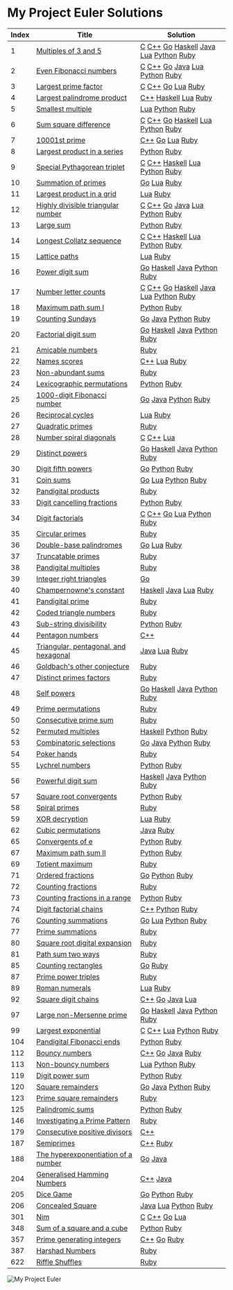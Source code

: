 My Project Euler Solutions
========

|Index|Title|Solution|
| ----- | -------- | -------- |
|1|[Multiples of 3 and 5](https://projecteuler.net/problem=1)|[C](/src/001.%20Multiples%20of%203%20and%205/001.c) [C++](/src/001.%20Multiples%20of%203%20and%205/001.cpp) [Go](/src/001.%20Multiples%20of%203%20and%205/001.go) [Haskell](/src/001.%20Multiples%20of%203%20and%205/001.hs) [Java](/src/001.%20Multiples%20of%203%20and%205/001.java) [Lua](/src/001.%20Multiples%20of%203%20and%205/001.lua) [Python](/src/001.%20Multiples%20of%203%20and%205/001.py) [Ruby](/src/001.%20Multiples%20of%203%20and%205/001.rb) |
|2|[Even Fibonacci numbers](https://projecteuler.net/problem=2)|[C](/src/002.%20Even%20Fibonacci%20numbers/002.c) [C++](/src/002.%20Even%20Fibonacci%20numbers/002.cpp) [Go](/src/002.%20Even%20Fibonacci%20numbers/002.go) [Java](/src/002.%20Even%20Fibonacci%20numbers/002.java) [Lua](/src/002.%20Even%20Fibonacci%20numbers/002.lua) [Python](/src/002.%20Even%20Fibonacci%20numbers/002.py) [Ruby](/src/002.%20Even%20Fibonacci%20numbers/002.rb) |
|3|[Largest prime factor](https://projecteuler.net/problem=3)|[C](/src/003.%20Largest%20prime%20factor/003.c) [C++](/src/003.%20Largest%20prime%20factor/003.cpp) [Go](/src/003.%20Largest%20prime%20factor/003.go) [Lua](/src/003.%20Largest%20prime%20factor/003.lua) [Ruby](/src/003.%20Largest%20prime%20factor/003.rb) |
|4|[Largest palindrome product](https://projecteuler.net/problem=4)|[C++](/src/004.%20Largest%20palindrome%20product/004.cpp) [Haskell](/src/004.%20Largest%20palindrome%20product/004.hs) [Lua](/src/004.%20Largest%20palindrome%20product/004.lua) [Ruby](/src/004.%20Largest%20palindrome%20product/004.rb) |
|5|[Smallest multiple](https://projecteuler.net/problem=5)|[Lua](/src/005.%20Smallest%20multiple/005.lua) [Python](/src/005.%20Smallest%20multiple/005.py) [Ruby](/src/005.%20Smallest%20multiple/005.rb) |
|6|[Sum square difference](https://projecteuler.net/problem=6)|[C](/src/006.%20Sum%20square%20difference/006.c) [C++](/src/006.%20Sum%20square%20difference/006.cpp) [Go](/src/006.%20Sum%20square%20difference/006.go) [Haskell](/src/006.%20Sum%20square%20difference/006.hs) [Lua](/src/006.%20Sum%20square%20difference/006.lua) [Python](/src/006.%20Sum%20square%20difference/006.py) [Ruby](/src/006.%20Sum%20square%20difference/006.rb) |
|7|[10001st prime](https://projecteuler.net/problem=7)|[C++](/src/007.%2010001st%20prime/007.cpp) [Go](/src/007.%2010001st%20prime/007.go) [Lua](/src/007.%2010001st%20prime/007.lua) [Ruby](/src/007.%2010001st%20prime/007.rb) |
|8|[Largest product in a series](https://projecteuler.net/problem=8)|[Python](/src/008.%20Largest%20product%20in%20a%20series/008.py) [Ruby](/src/008.%20Largest%20product%20in%20a%20series/008.rb) |
|9|[Special Pythagorean triplet](https://projecteuler.net/problem=9)|[C](/src/009.%20Special%20Pythagorean%20triplet/009.c) [C++](/src/009.%20Special%20Pythagorean%20triplet/009.cpp) [Haskell](/src/009.%20Special%20Pythagorean%20triplet/009.hs) [Lua](/src/009.%20Special%20Pythagorean%20triplet/009.lua) [Python](/src/009.%20Special%20Pythagorean%20triplet/009.py) [Ruby](/src/009.%20Special%20Pythagorean%20triplet/009.rb) |
|10|[Summation of primes](https://projecteuler.net/problem=10)|[Go](/src/010.%20Summation%20of%20primes/010.go) [Lua](/src/010.%20Summation%20of%20primes/010.lua) [Ruby](/src/010.%20Summation%20of%20primes/010.rb) |
|11|[Largest product in a grid](https://projecteuler.net/problem=11)|[Lua](/src/011.%20Largest%20product%20in%20a%20grid/011.lua) [Ruby](/src/011.%20Largest%20product%20in%20a%20grid/011.rb) |
|12|[Highly divisible triangular number](https://projecteuler.net/problem=12)|[C](/src/012.%20Highly%20divisible%20triangular%20number/012.c) [C++](/src/012.%20Highly%20divisible%20triangular%20number/012.cpp) [Go](/src/012.%20Highly%20divisible%20triangular%20number/012.go) [Java](/src/012.%20Highly%20divisible%20triangular%20number/012.java) [Lua](/src/012.%20Highly%20divisible%20triangular%20number/012.lua) [Python](/src/012.%20Highly%20divisible%20triangular%20number/012.py) [Ruby](/src/012.%20Highly%20divisible%20triangular%20number/012.rb) |
|13|[Large sum](https://projecteuler.net/problem=13)|[Python](/src/013.%20Large%20sum/013.py) [Ruby](/src/013.%20Large%20sum/013.rb) |
|14|[Longest Collatz sequence](https://projecteuler.net/problem=14)|[C](/src/014.%20Longest%20Collatz%20sequence/014.c) [C++](/src/014.%20Longest%20Collatz%20sequence/014.cpp) [Haskell](/src/014.%20Longest%20Collatz%20sequence/014.hs) [Lua](/src/014.%20Longest%20Collatz%20sequence/014.lua) [Python](/src/014.%20Longest%20Collatz%20sequence/014.py) [Ruby](/src/014.%20Longest%20Collatz%20sequence/014.rb) |
|15|[Lattice paths](https://projecteuler.net/problem=15)|[Lua](/src/015.%20Lattice%20paths/015.lua) [Ruby](/src/015.%20Lattice%20paths/015.rb) |
|16|[Power digit sum](https://projecteuler.net/problem=16)|[Go](/src/016.%20Power%20digit%20sum/016.go) [Haskell](/src/016.%20Power%20digit%20sum/016.hs) [Java](/src/016.%20Power%20digit%20sum/016.java) [Python](/src/016.%20Power%20digit%20sum/016.py) [Ruby](/src/016.%20Power%20digit%20sum/016.rb) |
|17|[Number letter counts](https://projecteuler.net/problem=17)|[C](/src/017.%20Number%20letter%20counts/017.c) [C++](/src/017.%20Number%20letter%20counts/017.cpp) [Go](/src/017.%20Number%20letter%20counts/017.go) [Haskell](/src/017.%20Number%20letter%20counts/017.hs) [Java](/src/017.%20Number%20letter%20counts/017.java) [Lua](/src/017.%20Number%20letter%20counts/017.lua) [Python](/src/017.%20Number%20letter%20counts/017.py) [Ruby](/src/017.%20Number%20letter%20counts/017.rb) |
|18|[Maximum path sum I](https://projecteuler.net/problem=18)|[Python](/src/018.%20Maximum%20path%20sum%20I/018.py) [Ruby](/src/018.%20Maximum%20path%20sum%20I/018.rb) |
|19|[Counting Sundays](https://projecteuler.net/problem=19)|[Go](/src/019.%20Counting%20Sundays/019.go) [Java](/src/019.%20Counting%20Sundays/019.java) [Python](/src/019.%20Counting%20Sundays/019.py) [Ruby](/src/019.%20Counting%20Sundays/019.rb) |
|20|[Factorial digit sum](https://projecteuler.net/problem=20)|[Go](/src/020.%20Factorial%20digit%20sum/020.go) [Haskell](/src/020.%20Factorial%20digit%20sum/020.hs) [Java](/src/020.%20Factorial%20digit%20sum/020.java) [Python](/src/020.%20Factorial%20digit%20sum/020.py) [Ruby](/src/020.%20Factorial%20digit%20sum/020.rb) |
|21|[Amicable numbers](https://projecteuler.net/problem=21)|[Ruby](/src/021.%20Amicable%20numbers/021.rb) |
|22|[Names scores](https://projecteuler.net/problem=22)|[C++](/src/022.%20Names%20scores/022.cpp) [Lua](/src/022.%20Names%20scores/022.lua) [Ruby](/src/022.%20Names%20scores/022.rb) |
|23|[Non-abundant sums](https://projecteuler.net/problem=23)|[Ruby](/src/023.%20Non-abundant%20sums/023.rb) |
|24|[Lexicographic permutations](https://projecteuler.net/problem=24)|[Python](/src/024.%20Lexicographic%20permutations/024.py) [Ruby](/src/024.%20Lexicographic%20permutations/024.rb) |
|25|[1000-digit Fibonacci number](https://projecteuler.net/problem=25)|[Go](/src/025.%201000-digit%20Fibonacci%20number/025.go) [Java](/src/025.%201000-digit%20Fibonacci%20number/025.java) [Python](/src/025.%201000-digit%20Fibonacci%20number/025.py) [Ruby](/src/025.%201000-digit%20Fibonacci%20number/025.rb) |
|26|[Reciprocal cycles](https://projecteuler.net/problem=26)|[Lua](/src/026.%20Reciprocal%20cycles/026.lua) [Ruby](/src/026.%20Reciprocal%20cycles/026.rb) |
|27|[Quadratic primes](https://projecteuler.net/problem=27)|[Ruby](/src/027.%20Quadratic%20primes/027.rb) |
|28|[Number spiral diagonals](https://projecteuler.net/problem=28)|[C](/src/028.%20Number%20spiral%20diagonals/028.c) [C++](/src/028.%20Number%20spiral%20diagonals/028.cpp) [Lua](/src/028.%20Number%20spiral%20diagonals/028.lua) |
|29|[Distinct powers](https://projecteuler.net/problem=29)|[Go](/src/029.%20Distinct%20powers/029.go) [Haskell](/src/029.%20Distinct%20powers/029.hs) [Java](/src/029.%20Distinct%20powers/029.java) [Python](/src/029.%20Distinct%20powers/029.py) [Ruby](/src/029.%20Distinct%20powers/029.rb) |
|30|[Digit fifth powers](https://projecteuler.net/problem=30)|[Go](/src/030.%20Digit%20fifth%20powers/030.go) [Python](/src/030.%20Digit%20fifth%20powers/030.py) [Ruby](/src/030.%20Digit%20fifth%20powers/030.rb) |
|31|[Coin sums](https://projecteuler.net/problem=31)|[Go](/src/031.%20Coin%20sums/031.go) [Lua](/src/031.%20Coin%20sums/031.lua) [Python](/src/031.%20Coin%20sums/031.py) [Ruby](/src/031.%20Coin%20sums/031.rb) |
|32|[Pandigital products](https://projecteuler.net/problem=32)|[Ruby](/src/032.%20Pandigital%20products/032.rb) |
|33|[Digit cancelling fractions](https://projecteuler.net/problem=33)|[Python](/src/033.%20Digit%20cancelling%20fractions/033.py) [Ruby](/src/033.%20Digit%20cancelling%20fractions/033.rb) |
|34|[Digit factorials](https://projecteuler.net/problem=34)|[C](/src/034.%20Digit%20factorials/034.c) [C++](/src/034.%20Digit%20factorials/034.cpp) [Go](/src/034.%20Digit%20factorials/034.go) [Lua](/src/034.%20Digit%20factorials/034.lua) [Python](/src/034.%20Digit%20factorials/034.py) [Ruby](/src/034.%20Digit%20factorials/034.rb) |
|35|[Circular primes](https://projecteuler.net/problem=35)|[Ruby](/src/035.%20Circular%20primes/035.rb) |
|36|[Double-base palindromes](https://projecteuler.net/problem=36)|[Go](/src/036.%20Double-base%20palindromes/036.go) [Lua](/src/036.%20Double-base%20palindromes/036.lua) [Ruby](/src/036.%20Double-base%20palindromes/036.rb) |
|37|[Truncatable primes](https://projecteuler.net/problem=37)|[Ruby](/src/037.%20Truncatable%20primes/037.rb) |
|38|[Pandigital multiples](https://projecteuler.net/problem=38)|[Ruby](/src/038.%20Pandigital%20multiples/038.rb) |
|39|[Integer right triangles](https://projecteuler.net/problem=39)|[Go](/src/039.%20Integer%20right%20triangles/039.go) |
|40|[Champernowne's constant](https://projecteuler.net/problem=40)|[Haskell](/src/040.%20Champernowne's%20constant/040.hs) [Java](/src/040.%20Champernowne's%20constant/040.java) [Lua](/src/040.%20Champernowne's%20constant/040.lua) [Ruby](/src/040.%20Champernowne's%20constant/040.rb) |
|41|[Pandigital prime](https://projecteuler.net/problem=41)|[Ruby](/src/041.%20Pandigital%20prime/041.rb) |
|42|[Coded triangle numbers](https://projecteuler.net/problem=42)|[Ruby](/src/042.%20Coded%20triangle%20numbers/042.rb) |
|43|[Sub-string divisibility](https://projecteuler.net/problem=43)|[Python](/src/043.%20Sub-string%20divisibility/043.py) [Ruby](/src/043.%20Sub-string%20divisibility/043.rb) |
|44|[Pentagon numbers](https://projecteuler.net/problem=44)|[C++](/src/044.%20Pentagon%20numbers/044.cpp) |
|45|[Triangular, pentagonal, and hexagonal](https://projecteuler.net/problem=45)|[Java](/src/045.%20Triangular,%20pentagonal,%20and%20hexagonal/045.java) [Lua](/src/045.%20Triangular,%20pentagonal,%20and%20hexagonal/045.lua) [Ruby](/src/045.%20Triangular,%20pentagonal,%20and%20hexagonal/045.rb) |
|46|[Goldbach's other conjecture](https://projecteuler.net/problem=46)|[Ruby](/src/046.%20Goldbach's%20other%20conjecture/046.rb) |
|47|[Distinct primes factors](https://projecteuler.net/problem=47)|[Ruby](/src/047.%20Distinct%20primes%20factors/047.rb) |
|48|[Self powers](https://projecteuler.net/problem=48)|[Go](/src/048.%20Self%20powers/048.go) [Haskell](/src/048.%20Self%20powers/048.hs) [Java](/src/048.%20Self%20powers/048.java) [Python](/src/048.%20Self%20powers/048.py) [Ruby](/src/048.%20Self%20powers/048.rb) |
|49|[Prime permutations](https://projecteuler.net/problem=49)|[Ruby](/src/049.%20Prime%20permutations/049.rb) |
|50|[Consecutive prime sum](https://projecteuler.net/problem=50)|[Ruby](/src/050.%20Consecutive%20prime%20sum/050.rb) |
|52|[Permuted multiples](https://projecteuler.net/problem=52)|[Haskell](/src/052.%20Permuted%20multiples/052.hs) [Python](/src/052.%20Permuted%20multiples/052.py) [Ruby](/src/052.%20Permuted%20multiples/052.rb) |
|53|[Combinatoric selections](https://projecteuler.net/problem=53)|[Go](/src/053.%20Combinatoric%20selections/053.go) [Java](/src/053.%20Combinatoric%20selections/053.java) [Python](/src/053.%20Combinatoric%20selections/053.py) [Ruby](/src/053.%20Combinatoric%20selections/053.rb) |
|54|[Poker hands](https://projecteuler.net/problem=54)|[Ruby](/src/054.%20Poker%20hands/054.rb) |
|55|[Lychrel numbers](https://projecteuler.net/problem=55)|[Python](/src/055.%20Lychrel%20numbers/055.py) [Ruby](/src/055.%20Lychrel%20numbers/055.rb) |
|56|[Powerful digit sum](https://projecteuler.net/problem=56)|[Haskell](/src/056.%20Powerful%20digit%20sum/056.hs) [Java](/src/056.%20Powerful%20digit%20sum/056.java) [Python](/src/056.%20Powerful%20digit%20sum/056.py) [Ruby](/src/056.%20Powerful%20digit%20sum/056.rb) |
|57|[Square root convergents](https://projecteuler.net/problem=57)|[Python](/src/057.%20Square%20root%20convergents/057.py) [Ruby](/src/057.%20Square%20root%20convergents/057.rb) |
|58|[Spiral primes](https://projecteuler.net/problem=58)|[Ruby](/src/058.%20Spiral%20primes/058.rb) |
|59|[XOR decryption](https://projecteuler.net/problem=59)|[Lua](/src/059.%20XOR%20decryption/059.lua) [Ruby](/src/059.%20XOR%20decryption/059.rb) |
|62|[Cubic permutations](https://projecteuler.net/problem=62)|[Java](/src/062.%20Cubic%20permutations/062.java) [Ruby](/src/062.%20Cubic%20permutations/062.rb) |
|65|[Convergents of e](https://projecteuler.net/problem=65)|[Python](/src/065.%20Convergents%20of%20e/065.py) [Ruby](/src/065.%20Convergents%20of%20e/065.rb) |
|67|[Maximum path sum II](https://projecteuler.net/problem=67)|[Python](/src/067.%20Maximum%20path%20sum%20II/067.py) [Ruby](/src/067.%20Maximum%20path%20sum%20II/067.rb) |
|69|[Totient maximum](https://projecteuler.net/problem=69)|[Ruby](/src/069.%20Totient%20maximum/069.rb) |
|71|[Ordered fractions](https://projecteuler.net/problem=71)|[Go](/src/071.%20Ordered%20fractions/071.go) [Python](/src/071.%20Ordered%20fractions/071.py) [Ruby](/src/071.%20Ordered%20fractions/071.rb) |
|72|[Counting fractions](https://projecteuler.net/problem=72)|[Ruby](/src/072.%20Counting%20fractions/072.rb) |
|73|[Counting fractions in a range](https://projecteuler.net/problem=73)|[Python](/src/073.%20Counting%20fractions%20in%20a%20range/073.py) [Ruby](/src/073.%20Counting%20fractions%20in%20a%20range/073.rb) |
|74|[Digit factorial chains](https://projecteuler.net/problem=74)|[C++](/src/074.%20Digit%20factorial%20chains/074.cpp) [Python](/src/074.%20Digit%20factorial%20chains/074.py) [Ruby](/src/074.%20Digit%20factorial%20chains/074.rb) |
|76|[Counting summations](https://projecteuler.net/problem=76)|[Go](/src/076.%20Counting%20summations/076.go) [Lua](/src/076.%20Counting%20summations/076.lua) [Python](/src/076.%20Counting%20summations/076.py) [Ruby](/src/076.%20Counting%20summations/076.rb) |
|77|[Prime summations](https://projecteuler.net/problem=77)|[Ruby](/src/077.%20Prime%20summations/077.rb) |
|80|[Square root digital expansion](https://projecteuler.net/problem=80)|[Ruby](/src/080.%20Square%20root%20digital%20expansion/080.rb) |
|81|[Path sum two ways](https://projecteuler.net/problem=81)|[Ruby](/src/081.%20Path%20sum%20two%20ways/081.rb) |
|85|[Counting rectangles](https://projecteuler.net/problem=85)|[Go](/src/085.%20Counting%20rectangles/085.go) [Ruby](/src/085.%20Counting%20rectangles/085.rb) |
|87|[Prime power triples](https://projecteuler.net/problem=87)|[Ruby](/src/087.%20Prime%20power%20triples/087.rb) |
|89|[Roman numerals](https://projecteuler.net/problem=89)|[Lua](/src/089.%20Roman%20numerals/089.lua) [Ruby](/src/089.%20Roman%20numerals/089.rb) |
|92|[Square digit chains](https://projecteuler.net/problem=92)|[C++](/src/092.%20Square%20digit%20chains/092.cpp) [Go](/src/092.%20Square%20digit%20chains/092.go) [Java](/src/092.%20Square%20digit%20chains/092.java) [Lua](/src/092.%20Square%20digit%20chains/092.lua) |
|97|[Large non-Mersenne prime](https://projecteuler.net/problem=97)|[Go](/src/097.%20Large%20non-Mersenne%20prime/097.go) [Haskell](/src/097.%20Large%20non-Mersenne%20prime/097.hs) [Java](/src/097.%20Large%20non-Mersenne%20prime/097.java) [Python](/src/097.%20Large%20non-Mersenne%20prime/097.py) [Ruby](/src/097.%20Large%20non-Mersenne%20prime/097.rb) |
|99|[Largest exponential](https://projecteuler.net/problem=99)|[C](/src/099.%20Largest%20exponential/099.c) [C++](/src/099.%20Largest%20exponential/099.cpp) [Lua](/src/099.%20Largest%20exponential/099.lua) [Python](/src/099.%20Largest%20exponential/099.py) [Ruby](/src/099.%20Largest%20exponential/099.rb) |
|104|[Pandigital Fibonacci ends](https://projecteuler.net/problem=104)|[Python](/src/104.%20Pandigital%20Fibonacci%20ends/104.py) [Ruby](/src/104.%20Pandigital%20Fibonacci%20ends/104.rb) |
|112|[Bouncy numbers](https://projecteuler.net/problem=112)|[C++](/src/112.%20Bouncy%20numbers/112.cpp) [Go](/src/112.%20Bouncy%20numbers/112.go) [Java](/src/112.%20Bouncy%20numbers/112.java) [Ruby](/src/112.%20Bouncy%20numbers/112.rb) |
|113|[Non-bouncy numbers](https://projecteuler.net/problem=113)|[Lua](/src/113.%20Non-bouncy%20numbers/113.lua) [Python](/src/113.%20Non-bouncy%20numbers/113.py) [Ruby](/src/113.%20Non-bouncy%20numbers/113.rb) |
|119|[Digit power sum](https://projecteuler.net/problem=119)|[Python](/src/119.%20Digit%20power%20sum/119.py) [Ruby](/src/119.%20Digit%20power%20sum/119.rb) |
|120|[Square remainders](https://projecteuler.net/problem=120)|[Go](/src/120.%20Square%20remainders/120.go) [Java](/src/120.%20Square%20remainders/120.java) [Python](/src/120.%20Square%20remainders/120.py) [Ruby](/src/120.%20Square%20remainders/120.rb) |
|123|[Prime square remainders](https://projecteuler.net/problem=123)|[Ruby](/src/123.%20Prime%20square%20remainders/123.rb) |
|125|[Palindromic sums](https://projecteuler.net/problem=125)|[Python](/src/125.%20Palindromic%20sums/125.py) [Ruby](/src/125.%20Palindromic%20sums/125.rb) |
|146|[Investigating a Prime Pattern](https://projecteuler.net/problem=146)|[Ruby](/src/146.%20Investigating%20a%20Prime%20Pattern/146.rb) |
|179|[Consecutive positive divisors](https://projecteuler.net/problem=179)|[C++](/src/179.%20Consecutive%20positive%20divisors/179.cpp) |
|187|[Semiprimes](https://projecteuler.net/problem=187)|[C++](/src/187.%20Semiprimes/187.cpp) [Ruby](/src/187.%20Semiprimes/187.rb) |
|188|[The hyperexponentiation of a number](https://projecteuler.net/problem=188)|[Go](/src/188.%20The%20hyperexponentiation%20of%20a%20number/188.go) [Java](/src/188.%20The%20hyperexponentiation%20of%20a%20number/188.java) |
|204|[Generalised Hamming Numbers](https://projecteuler.net/problem=204)|[C++](/src/204.%20Generalised%20Hamming%20Numbers/204.cpp) [Java](/src/204.%20Generalised%20Hamming%20Numbers/204.java) |
|205|[Dice Game](https://projecteuler.net/problem=205)|[Go](/src/205.%20Dice%20Game/205.go) [Python](/src/205.%20Dice%20Game/205.py) [Ruby](/src/205.%20Dice%20Game/205.rb) |
|206|[Concealed Square](https://projecteuler.net/problem=206)|[Java](/src/206.%20Concealed%20Square/206.java) [Lua](/src/206.%20Concealed%20Square/206.lua) [Python](/src/206.%20Concealed%20Square/206.py) [Ruby](/src/206.%20Concealed%20Square/206.rb) |
|301|[Nim](https://projecteuler.net/problem=301)|[C](/src/301.%20Nim/301.c) [C++](/src/301.%20Nim/301.cpp) [Go](/src/301.%20Nim/301.go) [Lua](/src/301.%20Nim/301.lua) |
|348|[Sum of a square and a cube](https://projecteuler.net/problem=348)|[Python](/src/348.%20Sum%20of%20a%20square%20and%20a%20cube/348.py) [Ruby](/src/348.%20Sum%20of%20a%20square%20and%20a%20cube/348.rb) |
|357|[Prime generating integers](https://projecteuler.net/problem=357)|[C++](/src/357.%20Prime%20generating%20integers/357.cpp) [Go](/src/357.%20Prime%20generating%20integers/357.go) [Ruby](/src/357.%20Prime%20generating%20integers/357.rb) |
|387|[Harshad Numbers](https://projecteuler.net/problem=387)|[Ruby](/src/387.%20Harshad%20Numbers/387.rb) |
|622|[Riffle Shuffles](https://projecteuler.net/problem=622)|[Ruby](/src/622.%20Riffle%20Shuffles/622.rb) |

![My Project Euler](https://projecteuler.net/profile/yuhao.png)
